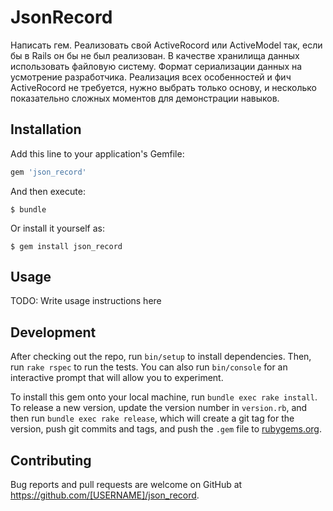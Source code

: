 # JsonRecord

Написать гем. Реализовать свой ActiveRocord или ActiveModel так, если бы в Rails он бы не был реализован. В качестве хранилища данных использовать файловую систему. Формат сериализации данных на усмотрение разработчика.
Реализация всех особенностей и фич ActiveRocord не требуется, нужно выбрать только основу, и несколько показательно сложных моментов для демонстрации навыков.

## Installation

Add this line to your application's Gemfile:

```ruby
gem 'json_record'
```

And then execute:

    $ bundle

Or install it yourself as:

    $ gem install json_record

## Usage

TODO: Write usage instructions here

## Development

After checking out the repo, run `bin/setup` to install dependencies. Then, run `rake rspec` to run the tests. You can also run `bin/console` for an interactive prompt that will allow you to experiment.

To install this gem onto your local machine, run `bundle exec rake install`. To release a new version, update the version number in `version.rb`, and then run `bundle exec rake release`, which will create a git tag for the version, push git commits and tags, and push the `.gem` file to [rubygems.org](https://rubygems.org).

## Contributing

Bug reports and pull requests are welcome on GitHub at https://github.com/[USERNAME]/json_record.

